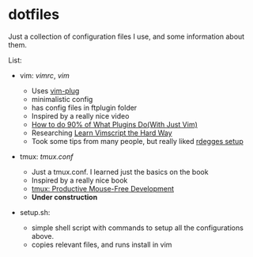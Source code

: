 # dotfiles

Just a collection of configuration files I use, and some information about them.



List:
- vim: *vimrc*, *vim*
	+ Uses [vim-plug][vim-plug]
	+ minimalistic config
	+ has config files in ftplugin folder
	+ Inspired by a really nice video
	+ [How to do 90% of What Plugins Do(With Just Vim)][no-plugin-video]
	+ Researching [Learn Vimscript the Hard Way][lvsthw]
	+ Took some tips from many people, but really liked [rdegges setup][rdegges]

- tmux: *tmux.conf*
	+ Just a tmux.conf. I learned just the basics on the book 
	+ Inspired by a really nice book
	+ [tmux: Productive Mouse-Free Development][tmux-book]
	+ **Under construction**

- setup.sh:
	- simple shell script with commands to setup all the configurations above.
	- copies relevant files, and runs install in vim



[rdegges]: https://github.com/rdegges/dot-vim
[lvsthw]: http://learnvimscriptthehardway.stevelosh.com/
[vim-plug]: https://github.com/junegunn/vim-plug
[no-plugin-video]: https://youtu.be/XA2WjJbmmoM
[tmux-book]: https://pragprog.com/book/bhtmux/tmux
